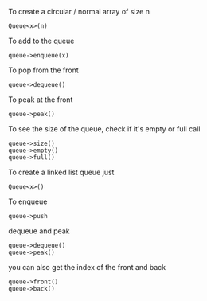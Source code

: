 To create a circular / normal array of size n
  
    Queue<x>(n)
    
To add to the queue 

    queue->enqueue(x)
    
To pop from the front

    queue->dequeue()
    
To peak at the front

    queue->peak()
    
To see the size of the queue, check if it's empty or full call

    queue->size()
    queue->empty()
    queue->full()
    
To create a linked list queue just

    Queue<x>()
    
 To enqueue
 
    queue->push
    
 dequeue and peak
 
    queue->dequeue()
    queue->peak()
    
 you can also get the index of the front and back
 
    queue->front()
    queue->back()
